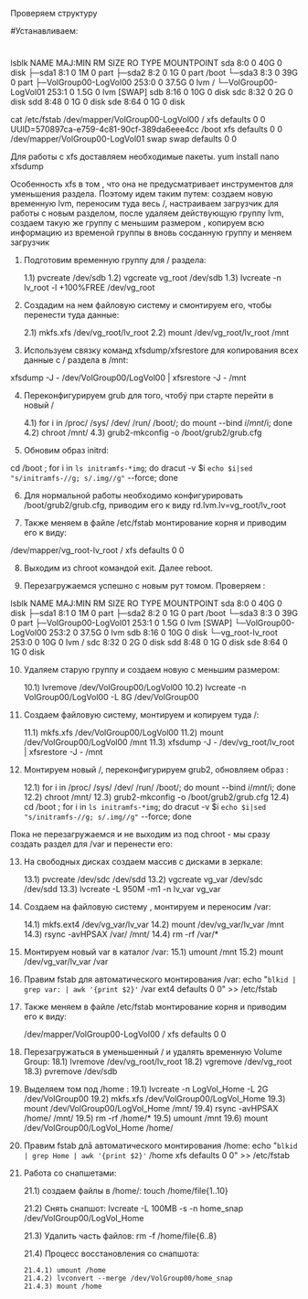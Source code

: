 Проверяем структуру 


#Устанавливаем:
#

lsblk
NAME                    MAJ:MIN RM  SIZE RO TYPE MOUNTPOINT
sda                       8:0    0   40G  0 disk 
├─sda1                    8:1    0    1M  0 part 
├─sda2                    8:2    0    1G  0 part /boot
└─sda3                    8:3    0   39G  0 part 
  ├─VolGroup00-LogVol00 253:0    0 37.5G  0 lvm  /
  └─VolGroup00-LogVol01 253:1    0  1.5G  0 lvm  [SWAP]
sdb                       8:16   0   10G  0 disk 
sdc                       8:32   0    2G  0 disk 
sdd                       8:48   0    1G  0 disk 
sde                       8:64   0    1G  0 disk 

cat /etc/fstab
/dev/mapper/VolGroup00-LogVol00 /                       xfs     defaults        0 0
UUID=570897ca-e759-4c81-90cf-389da6eee4cc /boot                   xfs     defaults        0 0
/dev/mapper/VolGroup00-LogVol01 swap                    swap    defaults        0 0

Для работы с xfs доставляем необходимые пакеты.
yum install nano xfsdump

Особенность xfs в том , что она не предусматривает инструментов для уменьшения раздела.
Поэтому идем таким путем: создаем новую временную lvm, переносим туда весь /, настраиваем загрузчик 
для работы с новым разделом, после удаляем действующую группу lvm, создаем такую же группу с меньшим размером
, копируем всю информацию из временой группы в вновь сосданную группу и меняем загрузчик


1. Подготовим временную группу для / раздела:

    1.1) pvcreate /dev/sdb
    1.2) vgcreate vg_root /dev/sdb
    1.3) lvcreate -n lv_root -l +100%FREE /dev/vg_root

2. Создадим на нем файловую систему и смонтируем его, чтобы перенести туда данные:

    2.1) mkfs.xfs /dev/vg_root/lv_root
    2.2) mount /dev/vg_root/lv_root /mnt

3. Используем связку команд xfsdump/xfsrestore для копирования всеx данные с / раздела в /mnt:

xfsdump -J - /dev/VolGroup00/LogVol00 | xfsrestore -J - /mnt

4. Переконфигурируем grub для того, чтобý при старте перейти в новый /

    4.1) for i in /proc/ /sys/ /dev/ /run/ /boot/; do mount --bind $i /mnt/$i; done
    4.2) chroot /mnt/
    4.3) grub2-mkconfig -o /boot/grub2/grub.cfg

5. Обновим образ initrd:

cd /boot ; for i in `ls initramfs-*img`; do dracut -v $i `echo $i|sed "s/initramfs-//g; s/.img//g"` --force; done

6. Для нормальной работы необходимо конфигурировать /boot/grub2/grub.cfg, приводим его к виду  rd.lvm.lv=vg_root/lv_root

7. Также меняем в файле /etc/fstab монтирование корня и приводим его к виду:


/dev/mapper/vg_root-lv_root /                       xfs     defaults        0 0


8. Выходим из chroot командой exit. Далее reboot.

9. Перезагружаемся успешно с новым рут томом. Проверяем :

lsblk
NAME                    MAJ:MIN RM  SIZE RO TYPE MOUNTPOINT
sda                       8:0    0   40G  0 disk
├─sda1                    8:1    0    1M  0 part
├─sda2                    8:2    0    1G  0 part /boot
└─sda3                    8:3    0   39G  0 part
  ├─VolGroup00-LogVol01 253:1    0  1.5G  0 lvm  [SWAP]
  └─VolGroup00-LogVol00 253:2    0 37.5G  0 lvm
sdb                       8:16   0   10G  0 disk
└─vg_root-lv_root       253:0    0   10G  0 lvm  /
sdc                       8:32   0    2G  0 disk
sdd                       8:48   0    1G  0 disk
sde                       8:64   0    1G  0 disk


10. Удаляем старую группу и создаем новую с меньшим размером:

    10.1) lvremove /dev/VolGroup00/LogVol00
    10.2) lvcreate -n VolGroup00/LogVol00 -L 8G /dev/VolGroup00

11. Создаем файловую систему, монтируем и копируем туда /:

    11.1) mkfs.xfs /dev/VolGroup00/LogVol00
    11.2) mount /dev/VolGroup00/LogVol00 /mnt
    11.3) xfsdump -J - /dev/vg_root/lv_root | xfsrestore -J - /mnt

12. Монтируем новый /, переконфигурируем grub2, обновляем образ :

    12.1) for i in /proc/ /sys/ /dev/ /run/ /boot/; do mount --bind $i /mnt/$i; done
    12.2) chroot /mnt/
    12.3) grub2-mkconfig -o /boot/grub2/grub.cfg
    12.4) cd /boot ; for i in `ls initramfs-*img`; do dracut -v $i `echo $i|sed "s/initramfs-//g; s/.img//g"` --force; done

Пока не перезагружаемся и не выходим из под chroot - мы сразу создать раздел для /var и перенести его:

13. На свободных дисках создаем массив с дисками в зеркале:

    13.1) pvcreate /dev/sdc /dev/sdd
    13.2) vgcreate vg_var /dev/sdc /dev/sdd
    13.3) lvcreate -L 950M -m1 -n lv_var vg_var

14. Создаем на файловую систему , монтируем  и переносим /var:

    14.1) mkfs.ext4 /dev/vg_var/lv_var
    14.2) mount /dev/vg_var/lv_var /mnt
    14.3) rsync -avHPSAX /var/ /mnt/
    14.4) rm -rf /var/*

15. Монтируем новый var в каталог /var:
    15.1) umount /mnt
    15.2) mount /dev/vg_var/lv_var /var

16. Правим fstab для автоматического монтирования /var:
    echo "`blkid | grep var: | awk '{print $2}'` /var ext4 defaults 0 0" >> /etc/fstab

17. Также меняем в файле /etc/fstab монтирование корня и приводим его к виду:

    /dev/mapper/VolGroup00-LogVol00 /                       xfs     defaults        0 0


18. Перезагружаться в уменьшенный / и удалять временную Volume Group:
    18.1) lvremove /dev/vg_root/lv_root
    18.2) vgremove /dev/vg_root
    18.3) pvremove /dev/sdb

19. Выделяем том под /home :
    19.1) lvcreate -n LogVol_Home -L 2G /dev/VolGroup00
    19.2) mkfs.xfs /dev/VolGroup00/LogVol_Home
    19.3) mount /dev/VolGroup00/LogVol_Home /mnt/
    19.4) rsync -avHPSAX /home/ /mnt/
    19.5) rm -rf /home/*
    19.5) umount /mnt
    19.6) mount /dev/VolGroup00/LogVol_Home /home/

20. Правим fstab длā автоматического монтирования /home:
    echo "`blkid | grep Home | awk '{print $2}'` /home xfs defaults 0 0" >> /etc/fstab

21. Работа со снапшетами:

    21.1) создаем файлы в /home/: touch /home/file{1..10}

    21.2) Снять снапшот: lvcreate -L 100MB -s -n home_snap /dev/VolGroup00/LogVol_Home

    21.3) Удалить часть файлов: rm -f /home/file{6..8}

    21.4) Процесс восстановления со снапшота:

        21.4.1) umount /home
        21.4.2) lvconvert --merge /dev/VolGroup00/home_snap 
        21.4.3) mount /home


